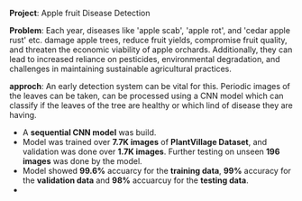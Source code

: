 **Project**: Apple fruit Disease Detection

**Problem**: Each year, diseases like 'apple scab', 'apple rot', and 'cedar apple rust' etc. damage apple trees, reduce fruit yields, compromise fruit quality, and threaten the economic viability of apple orchards.
            Additionally, they can lead to increased reliance on pesticides, environmental degradation, and challenges in maintaining sustainable agricultural practices.

**approch**: An early detection system can be vital for this. Periodic images of the leaves can be taken, can be processed using a CNN model which can classify if the leaves of the tree are healthy or which lind of disease they are having. 

- A **sequential CNN model** was build.
- Model was trained over **7.7K images** of **PlantVillage Dataset**, and validation was done over **1.7K images**. Further testing on unseen **196 images** was done by the model.
- Model showed **99.6%** accuarcy for the **training data**, **99%** accuracy for the **validation data** and **98%** accuarcuy for the **testing data**.
- 
